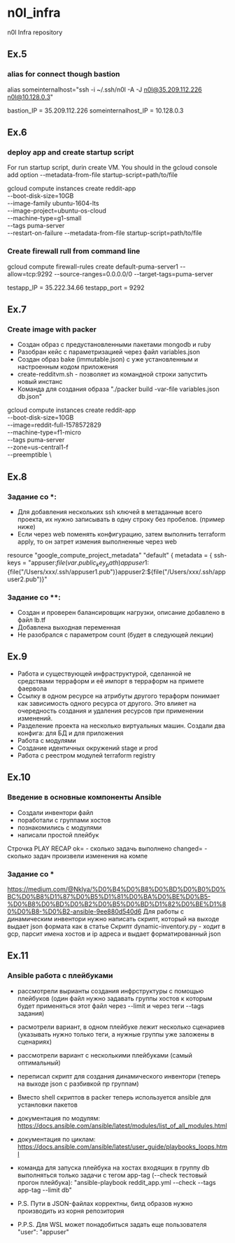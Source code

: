 # n0l_infra
n0l Infra repository
## Ex.5
### alias for connect though bastion
alias  someinternalhost="ssh -i ~/.ssh/n0l -A -J n0l@35.209.112.226 n0l@10.128.0.3"

bastion_IP = 35.209.112.226
someinternalhost_IP = 10.128.0.3

## Ex.6
### deploy app and create startup script

For run startup script, durin create VM. You should in the gcloud console add option --metadata-from-file startup-script=path/to/file

gcloud compute instances create reddit-app\
  --boot-disk-size=10GB \
  --image-family ubuntu-1604-lts \
  --image-project=ubuntu-os-cloud \
  --machine-type=g1-small \
  --tags puma-server \
  --restart-on-failure
  --metadata-from-file startup-script=path/to/file

### Create firewall rull from command line
gcloud compute firewall-rules create default-puma-server1  --allow=tcp:9292   --source-ranges=0.0.0.0/0   --target-tags=puma-server

testapp_IP = 35.222.34.66
testapp_port = 9292

## Ex.7
### Create image with packer
 - Создан образ с предустановленными пакетами mongodb и ruby
 - Разобран кейс с параметризацией через файл variables.json
 - Создан образ bake (immutable.json) c уже установленным и настроенным кодом приложения
 - create-redditvm.sh - позволяет из командной строки запустить новый  инстанс
 - Команда для создания образа "./packer build -var-file variables.json db.json"
 
gcloud compute instances create reddit-app \
--boot-disk-size=10GB \
--image=reddit-full-1578572829 \
--machine-type=f1-micro \
--tags puma-server \
--zone=us-central1-f \
--preemptible \

## Ex.8
### Задание со *: 
 - Для добавления нескольких ssh ключей в метаданные всего проекта, их нужно записывать в одну строку без пробелов. (пример ниже)
 - Если через web поменять конфигурацию, затем выполнить terraform apply, то он затрет измения выполненные через web

resource "google_compute_project_metadata" "default" {
  metadata = {
    ssh-keys = "appuser:${file(var.public_key_path)}appuser1:${file("/Users/xxx/.ssh/appuser1.pub")}appuser2:${file("/Users/xxx/.ssh/appuser2.pub")}"
### Задание со **:
 - Создан и проверен балансировщик нагрузки, описание добавлено в файл lb.tf
 - Добавлена выходная переменная
 - Не разобрался с параметром count (будет в следующей лекции)

 
## Ex.9
 - Работа и существующей инфраструктурой, сделанной не средствами терраформ и её импорт в терраформ на примете фаервола
 - Ссылку в одном ресурсе на атрибуты другого тераформ
понимает как зависимость одного ресурса от другого. Это влияет
на очередность создания и удаления ресурсов при применении
изменений.
 - Разделение проекта на несколько виртуальных машин. Создали два конфига: для БД и для приложения
 - Работа с модулями
 - Создание идентичных окружений stage и prod
 - Работа с реестром модулей terraform registry


## Ex.10
### Введение в основные компоненты Ansible
 - Создали инвентори файл
 - поработали с группами хостов
 - познакомились с модулями
 - написали простой плейбук

Строчка PLAY RECAP
ok= -      сколько задачь выполнено
changed= - сколько задач произвели изменения на компе

### Задание со *
https://medium.com/@Nklya/%D0%B4%D0%B8%D0%BD%D0%B0%D0%BC%D0%B8%D1%87%D0%B5%D1%81%D0%BA%D0%BE%D0%B5-%D0%B8%D0%BD%D0%B2%D0%B5%D0%BD%D1%82%D0%BE%D1%80%D0%B8-%D0%B2-ansible-9ee880d540d6
Для работы с динамическим инвентори нужно написать скрипт, который на выходе выдает json формата как в статье
Скрипт dynamic-inventory.py -  ходит в gcp,  парсит   имена хостов и ip адреса и выдает форматированный  json 

## Ex.11
### Ansible работа с плейбуками
 - рассмотрели вырианты создания инфрструктуры с помощью плейбуков (один файл нужно задавать группы хостов к которым будет применяться этот файл через --limit и через теги --tags задания)
 - расмотрели вариант, в одном плейбуке лежит несколько сценариев (указывать нужно только теги, а нужные группы уже заложены в сценариях)
 - рассмотрели вариант с несколькими плейбуками (самый оптимальный)
 - переписал скрипт для создания динамического инвентори (теперь на выходе json c разбивкой пр группам)
 - Вместо shell скриптов в packer теперь используется ansible для устанловки пакетов

 - документация по модулям: https://docs.ansible.com/ansible/latest/modules/list_of_all_modules.html
 - документация по циклам: https://docs.ansible.com/ansible/latest/user_guide/playbooks_loops.html
 - команда для запуска плейбука на хостах входящих в группу db выполняться только задачи с тегом app-tag (--check тестовый прогон плейбука): "ansible-playbook reddit_app.yml --check --tags app-tag  --limit db"
 - P.S. Пути в JSON-файлах корректны, билд образов нужно производить из корня репозитория
 - P.P.S. Для WSL может понадобиться задать еще пользователя "user": "appuser"
